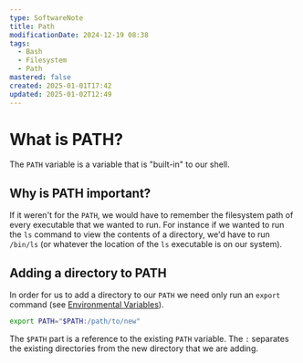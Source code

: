 ```yaml
---
type: SoftwareNote
title: Path
modificationDate: 2024-12-19 08:38
tags:
  - Bash
  - Filesystem
  - Path
mastered: false
created: 2025-01-01T17:42
updated: 2025-01-02T12:49
---
```


# What is PATH?

The `PATH` variable is a variable that is "built-in" to our shell.

## Why is PATH important?

If it weren't for the `PATH`, we would have to remember the filesystem path of every executable that we wanted to run. For instance if we wanted to run the `ls` command to view the contents of a directory, we'd have to run `/bin/ls` (or whatever the location of the `ls` executable is on our system).

## Adding a directory to PATH

In order for us to add a directory to our `PATH` we need only run an `export` command (see [Environmental Variables](RonaldsSoftwareNotes/Environmental%20Variables.md)).

```bash
export PATH="$PATH:/path/to/new"
```

The `$PATH` part is a reference to the existing `PATH` variable. The `:` separates the existing directories from the new directory that we are adding.



